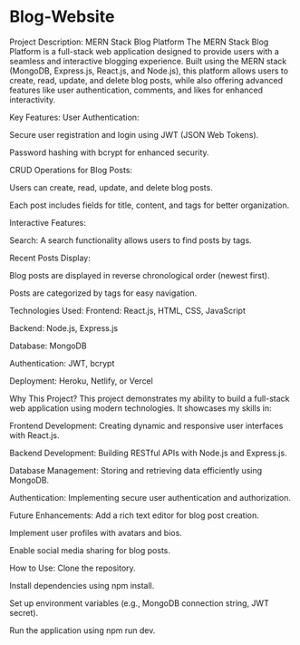 ﻿# Blog-Website
Project Description: MERN Stack Blog Platform
The MERN Stack Blog Platform is a full-stack web application designed to provide users with a seamless and interactive blogging experience. Built using the MERN stack (MongoDB, Express.js, React.js, and Node.js), this platform allows users to create, read, update, and delete blog posts, while also offering advanced features like user authentication, comments, and likes for enhanced interactivity.

Key Features:
User Authentication:

Secure user registration and login using JWT (JSON Web Tokens).

Password hashing with bcrypt for enhanced security.

CRUD Operations for Blog Posts:

Users can create, read, update, and delete blog posts.

Each post includes fields for title, content, and tags for better organization.

Interactive Features:

Search: A search functionality allows users to find posts by tags.

Recent Posts Display:

Blog posts are displayed in reverse chronological order (newest first).

Posts are categorized by tags for easy navigation.

Technologies Used:
Frontend: React.js, HTML, CSS, JavaScript

Backend: Node.js, Express.js

Database: MongoDB

Authentication: JWT, bcrypt

Deployment: Heroku, Netlify, or Vercel

Why This Project?
This project demonstrates my ability to build a full-stack web application using modern technologies. It showcases my skills in:

Frontend Development: Creating dynamic and responsive user interfaces with React.js.

Backend Development: Building RESTful APIs with Node.js and Express.js.

Database Management: Storing and retrieving data efficiently using MongoDB.

Authentication: Implementing secure user authentication and authorization.


Future Enhancements:
Add a rich text editor for blog post creation.

Implement user profiles with avatars and bios.

Enable social media sharing for blog posts.



How to Use:
Clone the repository.

Install dependencies using npm install.

Set up environment variables (e.g., MongoDB connection string, JWT secret).

Run the application using npm run dev.

